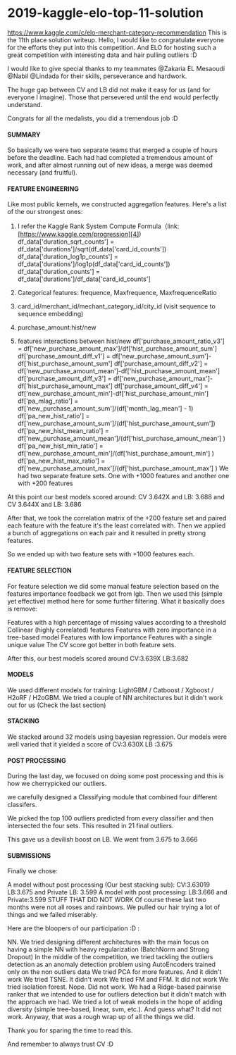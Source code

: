 # 2019-kaggle-elo-top-11-solution
https://www.kaggle.com/c/elo-merchant-category-recommendation
This is the 11th place solution writeup.
Hello, I would like to congratulate everyone for the efforts they put into this competition. And ELO for hosting such a great competition with interesting data and hair pulling outliers :D

I would like to give special thanks to my teammates @Zakaria EL Mesaoudi @Nabil @Lindada for their skills, perseverance and hardwork.

The huge gap between CV and LB did not make it easy for us (and for everyone I imagine). Those that persevered until the end would perfectly understand.

Congrats for all the medalists, you did a tremendous job :D

#### SUMMARY
So basically we were two separate teams that merged a couple of hours before the deadline. Each had had completed a tremendous amount of work, 
and after almost running out of new ideas, a merge was deemed necessary (and fruitful).

#### FEATURE ENGINEERING
Like most public kernels, we constructed aggregation features. Here's a list of the our strongest ones:

1. I refer the Kaggle Rank System Compute Formula（link:[https://www.kaggle.com/progression][4])
    df_data['duration_sqrt_counts'] = df_data['durations']/sqrt(df_data['card_id_counts'])
    df_data['duration_log1p_counts'] = df_data['durations']/log1p(df_data['card_id_counts'])
    df_data['duration_counts'] = df_data['durations']/df_data['card_id_counts']

2. Categorical features: frequence, Maxfrequence, MaxfrequenceRatio

3. card_id/merchant_id/mechant_category_id/city_id (visit sequence to sequence embedding)

4. purchase_amount:hist/new

5. features interactions between hist/new
            df['purchase_amount_ratio_v3'] =                              df['new_purchase_amount_max']/df['hist_purchase_amount_sum']
            df['purchase_amount_diff_v1'] = df['new_purchase_amount_sum']-df['hist_purchase_amount_sum']
            df['purchase_amount_diff_v2'] = df['new_purchase_amount_mean']-df['hist_purchase_amount_mean']
            df['purchase_amount_diff_v3'] = df['new_purchase_amount_max']-df['hist_purchase_amount_max']
            df['purchase_amount_diff_v4'] = df['new_purchase_amount_min']-df['hist_purchase_amount_min']
            df['pa_mlag_ratio'] = df['new_purchase_amount_sum']/(df['month_lag_mean'] - 1)
            df['pa_new_hist_ratio'] = df['new_purchase_amount_sum']/(df['hist_purchase_amount_sum'])
            df['pa_new_hist_mean_ratio'] = df['new_purchase_amount_mean']/(df['hist_purchase_amount_mean'] )
            df['pa_new_hist_min_ratio'] = df['new_purchase_amount_min']/(df['hist_purchase_amount_min'] )
            df['pa_new_hist_max_ratio'] = df['new_purchase_amount_max']/(df['hist_purchase_amount_max'] )
We had two separate feature sets. One with +1000 features and another one with +200 features

At this point our best models scored around: CV 3.642X and LB: 3.688 and CV 3.644X and LB: 3.686

After that, we took the correlation matrix of the +200 feature set and paired each feature with the feature it's the least correlated with. 
Then we applied a bunch of aggregations on each pair and it resulted in pretty strong features.

So we ended up with two feature sets with +1000 features each.

#### FEATURE SELECTION
For feature selection we did some manual feature selection based on the features importance feedback we got from lgb. Then we used this (simple yet effective) method here for some further filtering. What it basically does is remove:

Features with a high percentage of missing values according to a
threshold
Collinear (highly correlated) features
Features with zero importance in a tree-based model
Features with low importance
Features with a single unique value
The CV score got better in both feature sets.

After this, our best models scored around CV:3.639X LB:3.682

#### MODELS
We used different models for training: LightGBM / Catboost / Xgboost / H2oRF / H2oGBM. 
We tried a couple of NN architectures but it didn't work out for us (Check the last section)

#### STACKING
We stacked around 32 models using bayesian regression. Our models were well varied that it yielded a score of CV:3.630X LB :3.675

#### POST PROCESSING
During the last day, we focused on doing some post processing and this is how we cherrypicked our outliers.

we carefully designed a Classifying module that combined four different classifers.

We picked the top 100 outliers predicted from every classifier and then intersected the four sets. This resulted in 21 final outliers.

This gave us a devilish boost on LB. We went from 3.675 to 3.666

#### SUBMISSIONS
Finally we chose:

A model without post processing (Our best stacking sub): CV:3.63019 LB:3.675 and Private LB: 3.599
A model with post processing: LB:3.666 and Private:3.599
STUFF THAT DID NOT WORK
Of course these last two months were not all roses and rainbows. We pulled our hair trying a lot of things and we failed miserably.

Here are the bloopers of our participation :D :

NN. We tried designing different architectures with the main focus on having a simple NN with heavy regularization (BatchNorm and Strong Dropout)
In the middle of the competition, we tried tackling the outliers detection as an anomaly detection problem using AutoEncoders trained only on the non outliers data
We tried PCA for more features. And it didn't work
We tried TSNE. It didn't work
We tried FM and FFM. It did not work
We tried isolation forest. Nope. Did not work.
We had a Ridge-based pairwise ranker that we intended to use for outliers detection but it didn't match with the approach we had.
We tried a lot of weak models in the hope of adding diversity (simple tree-based, linear, svm, etc.). And guess what? It did not work.
Anyway, that was a rough wrap up of all the things we did.

Thank you for sparing the time to read this.

And remember to always trust CV :D
